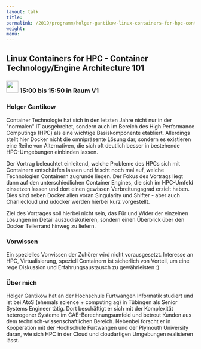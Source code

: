 ```yaml
---
layout: talk
title:
permalink: /2019/programm/holger-gantikow-linux-containers-for-hpc-container-technology-engine-architecture-101/
weight:
menu:
---
```

## Linux Containers for HPC - Container Technology/Engine Architecture 101

### <img height = "32" src="../../../images/talk.svg"> 15:00 bis 15:50 in Raum V1

### Holger Gantikow

Container Technologie hat sich in den letzten Jahre nicht nur in der "normalen" IT ausgebreitet, sondern auch im Bereich des High Performance Computings (HPC) als eine wichtige Basiskomponente etabliert. Allerdings stellt hier Docker nicht die omnipräsente Lösung dar, sondern es existieren eine Reihe von Alternativen, die sich oft deutlich besser in bestehende HPC-Umgebungen einbinden lassen.

Der Vortrag beleuchtet einleitend, welche Probleme des HPCs sich mit Containern entschärfen lassen und frischt noch mal auf, welche Technologien Containern zugrunde liegen. Der Fokus des Vortrags liegt dann auf den unterschiedlichen Container Engines, die sich im HPC-Umfeld einsetzen lassen und dort einen gewissen Verbreitungsgrad erzielt haben. Dies sind neben Docker allen voran Singularity und Shifter - aber auch Charliecloud und udocker werden hierbei kurz vorgestellt.

Ziel des Vortrages soll hierbei nicht sein, das Für und Wider der einzelnen Lösungen im Detail auszudiskutieren, sondern einen Überblick über den Docker Tellerrand hinweg zu liefern.

### Vorwissen

Ein spezielles Vorwissen der Zuhörer wird nicht vorausgesetzt. Interesse an HPC, Virtualisierung, speziell Containern ist sicherlich von Vorteil, um eine rege Diskussion und Erfahrungsaustausch zu gewährleisten :)

### Über mich

Holger Gantikow hat an der Hochschule Furtwangen Informatik studiert und ist bei AtoS (ehemals science + computing ag) in Tübingen als Senior Systems Engineer tätig. Dort beschäftigt er sich mit der Komplexität heterogener Systeme im CAE-Berechnungsumfeld und betreut Kunden aus dem technisch-wissenschaftlichen Bereich. 
Nebenbei forscht er in Kooperation mit der Hochschule Furtwangen und der Plymouth University daran, wie sich HPC in der Cloud und cloudartigen Umgebungen realisieren lässt.

